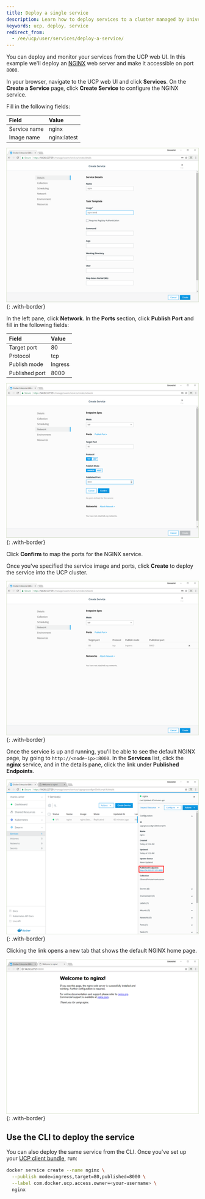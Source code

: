 ```yaml
---
title: Deploy a single service
description: Learn how to deploy services to a cluster managed by Universal Control Plane.
keywords: ucp, deploy, service
redirect_from:
  - /ee/ucp/user/services/deploy-a-service/
---
```


You can deploy and monitor your services from the UCP web UI. In this example
we'll deploy an [NGINX](https://www.nginx.com/) web server and make it
accessible on port `8000`.

In your browser, navigate to the UCP web UI and click **Services**. On the
**Create a Service** page, click **Create Service** to configure the
NGINX service.

Fill in the following fields:

| Field        | Value        |
|:-------------|:-------------|
| Service name | nginx        |
| Image name   | nginx:latest |

![](../images/deploy-a-service-1.png){: .with-border}

In the left pane, click **Network**. In the **Ports** section,
click **Publish Port** and fill in the following fields:

| Field          | Value   |
|:---------------|:--------|
| Target port    | 80      |
| Protocol       | tcp     |
| Publish mode   | Ingress |
| Published port | 8000    |

![](../images/deploy-a-service-2.png){: .with-border}

Click **Confirm** to map the ports for the NGINX service.

Once you've specified the service image and ports, click **Create** to
deploy the service into the UCP cluster.

![](../images/deploy-a-service-3.png){: .with-border}

Once the service is up and running, you'll be able to see the default NGINX
page, by going to `http://<node-ip>:8000`. In the **Services** list, click the
**nginx** service, and in the details pane, click the link under
**Published Endpoints**.

![](../images/deploy-a-service-4.png){: .with-border}

Clicking the link opens a new tab that shows the default NGINX home page.

![](../images/deploy-a-service-5.png){: .with-border}

## Use the CLI to deploy the service

You can also deploy the same service from the CLI. Once you've set up your
[UCP client bundle](../user-access/cli.md), run:

```bash
docker service create --name nginx \
  --publish mode=ingress,target=80,published=8000 \
  --label com.docker.ucp.access.owner=<your-username> \
  nginx
```

